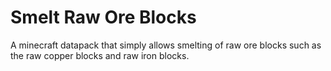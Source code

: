 # Smelt Raw Ore Blocks
A minecraft datapack that simply allows smelting of raw ore blocks such as the raw copper blocks and raw iron blocks.